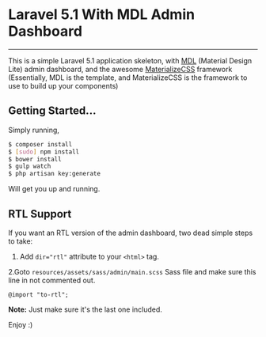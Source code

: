 # Laravel 5.1 With MDL Admin Dashboard
---------------------------------------------------------------

This is a simple Laravel 5.1 application skeleton, with [MDL](http://www.getmdl.io/templates/dashboard/) (Material Design Lite) admin dashboard, and the awesome [MaterializeCSS](http://materializecss.com/) framework (Essentially, MDL is the template, and MaterializeCSS is the framework to use to build up your components)

## Getting Started...
Simply running, 
```bash
$ composer install
$ [sudo] npm install
$ bower install
$ gulp watch
$ php artisan key:generate
```

Will get you up and running.
## RTL Support
If you want an RTL version of the admin dashboard, two dead simple steps to take:

1. Add `dir="rtl"` attribute to your `<html>` tag.

2.Goto  `resources/assets/sass/admin/main.scss` Sass file  and make sure this line in not commented out.

```
@import "to-rtl";
```
**Note:** Just make sure it's the last one included.

Enjoy :)

